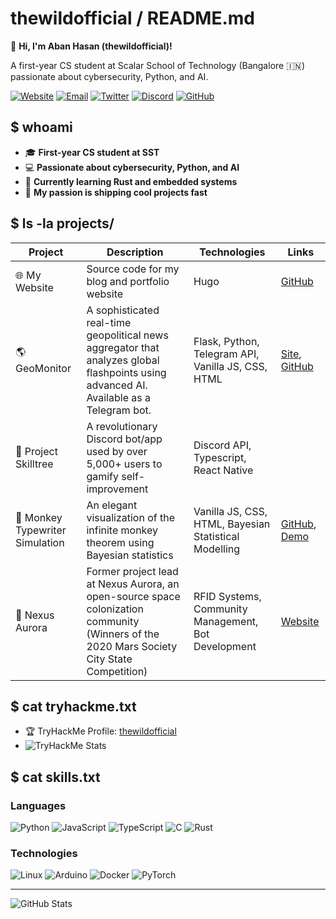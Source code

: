 # thewildofficial / README.md

🌟 **Hi, I'm Aban Hasan (thewildofficial)!**

A first-year CS student at Scalar School of Technology (Bangalore 🇮🇳) passionate about cybersecurity, Python, and AI.

[![Website](https://img.shields.io/badge/Website-abanhasan.net-blue)](https://abanhasan.net)
[![Email](https://img.shields.io/badge/Email-abanhasan@tutanota.com-red)](mailto:abanhasan@tutanota.com)
[![Twitter](https://img.shields.io/badge/Twitter-abantheseeker-1DA1F2)](https://twitter.com/abantheseeker)
[![Discord](https://img.shields.io/badge/Discord-thewildofficial-7289DA)](https://discord.com/users/thewildofficial)
[![GitHub](https://img.shields.io/badge/GitHub-thewildofficial-181717)](https://github.com/thewildofficial)

## $ whoami

- 🎓 **First-year CS student at SST**
- 💻 **Passionate about cybersecurity, Python, and AI**
- 🦀 **Currently learning Rust and embedded systems**
- 🚀 **My passion is shipping cool projects fast**

## $ ls -la projects/

| Project | Description | Technologies | Links |
|---------|-------------|--------------|-------|
| 🌐 My Website | Source code for my blog and portfolio website | Hugo | [GitHub](https://github.com/thewildofficial/My-Website) |
| 🌎 GeoMonitor | A sophisticated real-time geopolitical news aggregator that analyzes global flashpoints using advanced AI. Available as a Telegram bot. | Flask, Python, Telegram API, Vanilla JS, CSS, HTML | [Site](https://geomonitor.abanhasan.net), [GitHub](https://github.com/thewildofficial/GeopolMonitor) |
| 🌱 Project Skilltree | A revolutionary Discord bot/app used by over 5,000+ users to gamify self-improvement | Discord API, Typescript, React Native | |
| 🐒 Monkey Typewriter Simulation | An elegant visualization of the infinite monkey theorem using Bayesian statistics | Vanilla JS, CSS, HTML, Bayesian Statistical Modelling | [GitHub](https://github.com/thewildofficial/monkey-typewriter), [Demo](https://thewildofficial.github.io/monkey-typewriter/) |
| 🚀 Nexus Aurora | Former project lead at Nexus Aurora, an open-source space colonization community (Winners of the 2020 Mars Society City State Competition) | RFID Systems, Community Management, Bot Development | [Website](https://nexusaurora.org/) |

## $ cat tryhackme.txt

- 🏆 TryHackMe Profile: [thewildofficial](https://tryhackme.com/p/thewildofficial)
- ![TryHackMe Stats](https://www.abanhasan.net/images/tryhackme.png)

## $ cat skills.txt

### Languages
![Python](https://img.shields.io/badge/Python-3776AB?style=for-the-badge&logo=python&logoColor=white)
![JavaScript](https://img.shields.io/badge/JavaScript-F7DF1E?style=for-the-badge&logo=javascript&logoColor=black)
![TypeScript](https://img.shields.io/badge/TypeScript-007ACC?style=for-the-badge&logo=typescript&logoColor=white)
![C](https://img.shields.io/badge/C-00599C?style=for-the-badge&logo=c&logoColor=white)
![Rust](https://img.shields.io/badge/Rust-000000?style=for-the-badge&logo=rust&logoColor=white)

### Technologies
![Linux](https://img.shields.io/badge/Linux-FCC624?style=for-the-badge&logo=linux&logoColor=black)
![Arduino](https://img.shields.io/badge/Arduino-00979D?style=for-the-badge&logo=arduino&logoColor=white)
![Docker](https://img.shields.io/badge/Docker-2496ED?style=for-the-badge&logo=docker&logoColor=white)
![PyTorch](https://img.shields.io/badge/PyTorch-EE4C2C?style=for-the-badge&logo=pytorch&logoColor=white)

---

![GitHub Stats](https://github-readme-stats.vercel.app/api?username=thewildofficial&show_icons=true)
